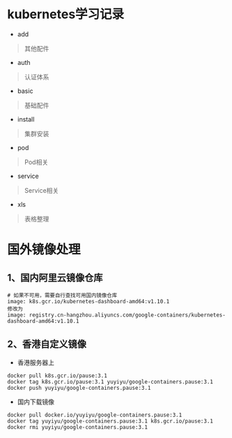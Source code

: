 # kubernetes学习记录
* add
>其他配件

* auth
>认证体系

* basic
>基础配件

* install
>集群安装

* pod
>Pod相关

* service
>Service相关

* xls
>表格整理

# 国外镜像处理
## 1、国内阿里云镜像仓库
```
# 如果不可用，需要自行查找可用国内镜像仓库
image: k8s.gcr.io/kubernetes-dashboard-amd64:v1.10.1
修改为
image: registry.cn-hangzhou.aliyuncs.com/google-containers/kubernetes-dashboard-amd64:v1.10.1
```

## 2、香港自定义镜像
* 香港服务器上
```
docker pull k8s.gcr.io/pause:3.1
docker tag k8s.gcr.io/pause:3.1 yuyiyu/google-containers.pause:3.1
docker push yuyiyu/google-containers.pause:3.1
```
* 国内下载镜像
```
docker pull docker.io/yuyiyu/google-containers.pause:3.1
docker tag yuyiyu/google-containers.pause:3.1 k8s.gcr.io/pause:3.1
docker rmi yuyiyu/google-containers.pause:3.1
```

